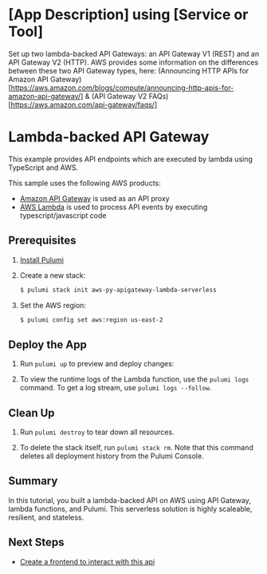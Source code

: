 # [App Description] using [Service or Tool]

<!-- Use Title Case for all Titles -->
<!-- Most of the examples are transformed into tutorials on https://www.pulumi.com/docs/tutorials/ and are sorted by cloud and language. There is no need to include the cloud provider name or the language in the title.

<!-- Our examples have a specific structure. Learn more at CONTRIBUTING.md -->

Set up two lambda-backed API Gateways: an API Gateway V1 (REST) and an API Gateway V2 (HTTP). AWS provides some information on the differences between these two API Gateway types, here: (Announcing HTTP APIs for Amazon API Gateway)[https://aws.amazon.com/blogs/compute/announcing-http-apis-for-amazon-api-gateway/] & (API Gateway V2 FAQs)[https://aws.amazon.com/api-gateway/faqs/]

# Lambda-backed API Gateway

This example provides API endpoints which are executed by lambda using TypeScript and AWS.

This sample uses the following AWS products:

- [Amazon API Gateway](https://aws.amazon.com/api-gateway/) is used as an API proxy
- [AWS Lambda](https://aws.amazon.com/lambda/) is used to process API events by executing typescript/javascript code

## Prerequisites

<!-- The Prerequisites section includes an ordered list of required installation and configuration steps before the reader can deploy the Pulumi example. -->

1. [Install Pulumi](https://www.pulumi.com/docs/get-started/install/)
2.  Create a new stack:

    ```bash
    $ pulumi stack init aws-py-apigateway-lambda-serverless
    ```

3.  Set the AWS region:

    ```bash
    $ pulumi config set aws:region us-east-2
    ```

## Deploy the App

1.  Run `pulumi up` to preview and deploy changes:

2.  To view the runtime logs of the Lambda function, use the `pulumi logs` command. To get a log stream, use `pulumi logs --follow`.

## Clean Up

1.  Run `pulumi destroy` to tear down all resources.

2.  To delete the stack itself, run `pulumi stack rm`. Note that this command deletes all deployment history from the Pulumi Console.

<!-- Example:
1. [Install Pulumi](https://www.pulumi.com/docs/get-started/install/)
1. [Configure your AWS Credentials](https://www.pulumi.com/docs/intro/cloud-providers/aws/setup/)
1. [Install Node.js](https://www.pulumi.com/docs/intro/languages/javascript/)
-->

## Summary

In this tutorial, you built a lambda-backed API on AWS using API Gateway, lambda functions, and Pulumi. This serverless solution is highly scaleable, resilient, and stateless.

<!-- Give a quick recap of what the readers have learned and optionally provide places for further exploration. -->

## Next Steps

- [Create a frontend to interact with this api](https://www.pulumi.com/docs/tutorials/aws/s3-website/)
<!-- Optionally include an unordered list of relevant Pulumi tutorials. -->

<!-- Example:
- [Create a load-balanced, hosted NGINX container service](https://www.pulumi.com/docs/tutorials/aws/ecs-fargate/)
- [Create an EC2-based WebServer and associated infrastructure](https://www.pulumi.com/docs/tutorials/aws/ec2-webserver/)
-->